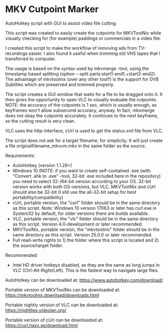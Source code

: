 # MKV Cutpoint Marker
AutoHotkey script with GUI to assist video file cutting

This script was created to easily create the cutpoints for MKVToolNix while visually
checking for (for example) paddings or commercials in a video file.

I created this script to make the workflow of removing ads from TV-recordings easier.
I also found it useful when trimming old VHS tapes that I transferred to computer.

The usage is based on the syntax used by mkvmerge -tool, using the timestamp based splitting
(option --split parts:start1-end1,+start2-end2). The advantage of mkvtoolnix (over any other
tool?) is the support for DVB Subtitles which are preserved and trimmed properly.

The script creates a GUI window that waits for a file to be dragged onto it.
It then gives the opportunity to open VLC to visually evaluate the cutpoints.
NOTE: the accuracy of the cutpoints is 1 sec, which is usually enough, as keyframes won't
allow subsecond accuracy, anyway. In fact, mkvmerge does not obay the cutpoints accurately.
It continues to the next keyframe, so the cutting result is very clean.

VLC uses the http-interface, cUrl is used to get the status.xml file from VLC.

The script does not ask for a target filename, for simplicity. It will just create a
file originalfilename_mkvcm.mkv in the same folder as the source.

Requirements:
* AutoHotkey (version 1.1.29+)
*  Windows 10 (NOTE: if you want to create self-contained .exe (with "Convert .ahk to .exe" -tool, 32-bit .exe included here in the repository) you need to select 32-/64-bit version according to your OS. 32-bit version works with both OS-versions, but VLC, MKVToolNix and cUrl should also be 32-bit (I still use the all-32-bit setup for best portability/compatibility)
* cUrl, portable version, the "curl" folder should be in the same directory as this script. Note: Windows 10 version 17063 or later has curl.exe in System32 by default, for older versions there are builds available.
* VLC, portable version, the "vlc" folder should be in the same directory as this script. Version 4.0-development or later recommended.
* MKVToolNix, portable version, the "mkvtoolnix" folder should be in the same directory as this script. Version 25.0.0 or later recommended.
* Full read-write rights to 1) the folder where this script is located and 2) the source/target folder.

Recommended:
* Intel HD driver hotkeys disabled, as they are the same as long jumps in VLC (Ctrl-Alt-Right/Left). This is the fastest way to navigate large files.

AutoHotkey can be downloaded at: https://www.autohotkey.com/download/ 

Portable version of MKVToolNix can be downloaded at: https://mkvtoolnix.download/downloads.html 

Portable nightly version of VLC can be downloaded at: https://nightlies.videolan.org/ 

Portable version of cUrl can be downloaded at: https://curl.haxx.se/download.html 

